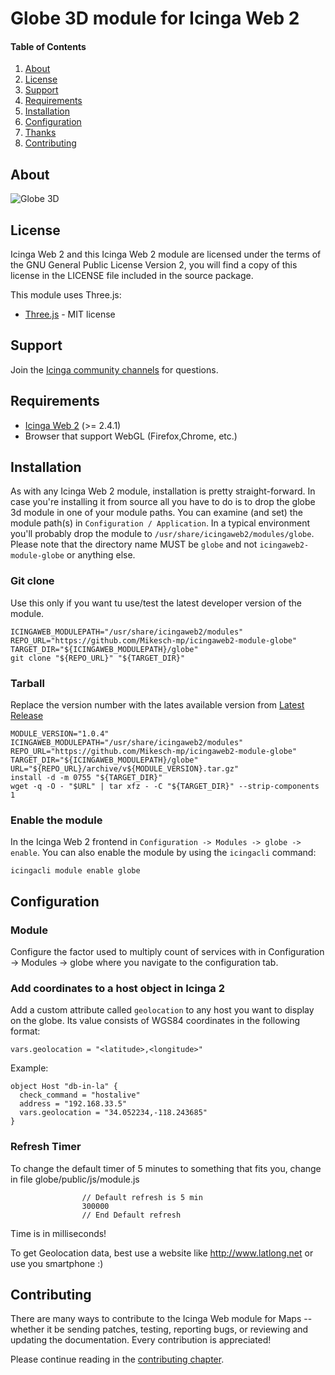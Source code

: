 # Globe 3D module for Icinga Web 2

#### Table of Contents

1. [About](#about)
2. [License](#license)
3. [Support](#support)
4. [Requirements](#requirements)
5. [Installation](#installation)
6. [Configuration](#configuration)
7. [Thanks](#thanks)
8. [Contributing](#contributing)

## About

![Globe 3D](https://github.com/Mikesch-mp/icingaweb2-module-globe/raw/master/doc/images/globe01.png)

## License

Icinga Web 2 and this Icinga Web 2 module are licensed under the terms of the GNU General Public License Version 2, you will find a copy of this license in the LICENSE file included in the source package.

This module uses Three.js:

* [Three.js](https://github.com/mrdoob/three.js) - MIT license

## Support

Join the [Icinga community channels](https://www.icinga.com/community/get-involved/) for questions.

## Requirements

* [Icinga Web 2](https://www.icinga.com/products/icinga-web-2/) (>= 2.4.1)
* Browser that support WebGL (Firefox,Chrome, etc.)

## Installation

As with any Icinga Web 2 module, installation is pretty straight-forward. In
case you're installing it from source all you have to do is to drop the globe 3d
module in one of your module paths. You can examine (and set) the module path(s)
in `Configuration / Application`. In a typical environment you'll probably drop the
module to `/usr/share/icingaweb2/modules/globe`. Please note that the directory
name MUST be `globe` and not `icingaweb2-module-globe` or anything else.

### Git clone

Use this only if you want tu use/test the latest developer version of the module.

```
ICINGAWEB_MODULEPATH="/usr/share/icingaweb2/modules"
REPO_URL="https://github.com/Mikesch-mp/icingaweb2-module-globe"
TARGET_DIR="${ICINGAWEB_MODULEPATH}/globe"
git clone "${REPO_URL}" "${TARGET_DIR}"
```

### Tarball

Replace the version number with the lates available version from [Latest Release](https://github.com/Mikesch-mp/icingaweb2-module-globe/releases/latest)

```
MODULE_VERSION="1.0.4"
ICINGAWEB_MODULEPATH="/usr/share/icingaweb2/modules"
REPO_URL="https://github.com/Mikesch-mp/icingaweb2-module-globe"
TARGET_DIR="${ICINGAWEB_MODULEPATH}/globe"
URL="${REPO_URL}/archive/v${MODULE_VERSION}.tar.gz"
install -d -m 0755 "${TARGET_DIR}"
wget -q -O - "$URL" | tar xfz - -C "${TARGET_DIR}" --strip-components 1
```

### Enable the module 

In the Icinga Web 2 frontend in `Configuration -> Modules -> globe -> enable`.
You can also enable the module by using the `icingacli` command:

```
icingacli module enable globe
```

## Configuration

### Module

Configure the factor used to multiply count of services with in Configuration -> Modules -> globe where you navigate to the configuration tab.

### Add coordinates to a host object in Icinga 2

Add a custom attribute called `geolocation` to any host you want to display on the globe. Its value consists of WGS84 coordinates in the following format:

```
vars.geolocation = "<latitude>,<longitude>"
```

Example:

```
object Host "db-in-la" {
  check_command = "hostalive"
  address = "192.168.33.5"
  vars.geolocation = "34.052234,-118.243685"
}
```

### Refresh Timer

To change the default timer of 5 minutes to something that fits you, change in file globe/public/js/module.js
```
                // Default refresh is 5 min
                300000
                // End Default refresh
```

Time is in milliseconds!


To get Geolocation data, best use a website like http://www.latlong.net or use you smartphone :)

## Contributing

There are many ways to contribute to the Icinga Web module for Maps --
whether it be sending patches, testing, reporting bugs, or reviewing and
updating the documentation. Every contribution is appreciated!


Please continue reading in the [contributing chapter](CONTRIBUTING.md).
